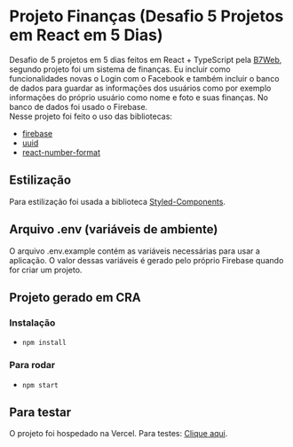 # Projeto Finanças (Desafio 5 Projetos em React em 5 Dias)

Desafio de 5 projetos em 5 dias feitos em React + TypeScript pela [B7Web](https://b7web.com.br/), segundo projeto foi um sistema de finanças. Eu incluir como funcionalidades novas o Login com o Facebook e também incluir o banco de dados para guardar as informações dos usuários como por exemplo informações do próprio usuário como nome e foto e suas finanças. No banco de dados foi usado o Firebase.<br/>
Nesse projeto foi feito o uso das bibliotecas:
- [firebase](https://www.npmjs.com/package/firebase)
- [uuid](https://www.npmjs.com/package/firebase)
- [react-number-format](https://www.npmjs.com/package/react-number-format)

## Estilização
Para estilização foi usada a biblioteca [Styled-Components](https://styled-components.com/).

## Arquivo .env (variáveis de ambiente)
O arquivo .env.example contém as variáveis necessárias para usar a aplicação. O valor dessas variáveis é gerado pelo próprio Firebase quando for criar um projeto.

## Projeto gerado em CRA

### Instalação
- `npm install`

### Para rodar
- `npm start`

## Para testar
O projeto foi hospedado na Vercel. Para testes: [Clique aqui](https://react-d5react-finance.vercel.app/).